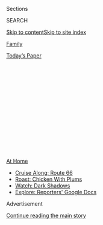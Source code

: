 <div id="app">

<div>

<div>

<div>

<div class="NYTAppHideMasthead css-1q2w90k e1suatyy0">

<div class="section css-ui9rw0 e1suatyy2">

<div class="css-eph4ug er09x8g0">

<div class="css-6n7j50">

</div>

<span class="css-1dv1kvn">Sections</span>

<div class="css-10488qs">

<span class="css-1dv1kvn">SEARCH</span>

</div>

[Skip to content](#site-content)[Skip to site
index](#site-index)

</div>

<div id="masthead-section-label" class="css-1wr3we4 eaxe0e00">

[Family](https://www.nytimes3xbfgragh.onion/section/well/family)

</div>

<div class="css-10698na e1huz5gh0">

</div>

</div>

<div id="masthead-bar-one" class="section hasLinks css-15hmgas e1csuq9d3">

<div class="css-uqyvli e1csuq9d0">

</div>

<div class="css-1uqjmks e1csuq9d1">

</div>

<div class="css-9e9ivx">

[](https://myaccount.nytimes3xbfgragh.onion/auth/login?response_type=cookie&client_id=vi)

</div>

<div class="css-1bvtpon e1csuq9d2">

[Today’s
Paper](https://www.nytimes3xbfgragh.onion/section/todayspaper)

</div>

</div>

</div>

</div>

<div data-aria-hidden="false">

<div id="site-content" data-role="main">

<div>

<div class="css-1aor85t" style="opacity:0.000000001;z-index:-1;visibility:hidden">

<div class="css-1hqnpie">

<div class="css-epjblv">

<span class="css-17xtcya">[Family](/section/well/family)</span><span class="css-x15j1o">|</span><span class="css-fwqvlz">The
Benefits of Talking to
Strangers</span>

</div>

<div class="css-k008qs">

<div class="css-1iwv8en">

<span class="css-18z7m18"></span>

<div>

</div>

</div>

<span class="css-1n6z4y">https://nyti.ms/3i2Stgs</span>

<div class="css-1705lsu">

<div class="css-4xjgmj">

<div class="css-4skfbu" data-role="toolbar" data-aria-label="Social Media Share buttons, Save button, and Comments Panel with current comment count" data-testid="share-tools">

  - 
  - 
  - 
  - 
    
    <div class="css-6n7j50">
    
    </div>

  - 
  - 

</div>

</div>

</div>

</div>

</div>

</div>

<div class="css-13pd83m">

<div id="NYT_TOP_BANNER_REGION">

<div>

<div id="maps-athome-menu" class="section css-l08pwh interactive-content interactive-size-medium">

<div class="css-17ih8de interactive-body">

<div class="at-home-nav__innerContainer">

<div class="at-home-nav__title">

[At
Home](https://www.nytimes3xbfgragh.onion/spotlight/at-home?action=click&pgtype=Article&state=default&region=TOP_BANNER&context=at_home_menu)

</div>

  - [Cruise Along:
    Route 66](https://www.nytimes3xbfgragh.onion/2020/09/07/travel/route-66.html?action=click&pgtype=Article&state=default&region=TOP_BANNER&context=at_home_menu)
  - [Roast: Chicken With
    Plums](https://www.nytimes3xbfgragh.onion/2020/09/04/dining/sheet-pan-chicken.html?action=click&pgtype=Article&state=default&region=TOP_BANNER&context=at_home_menu)
  - [Watch: Dark
    Shadows](https://www.nytimes3xbfgragh.onion/2020/09/04/arts/television/dark-shadows-stream.html?action=click&pgtype=Article&state=default&region=TOP_BANNER&context=at_home_menu)
  - [Explore: Reporters' Google
    Docs](https://www.nytimes3xbfgragh.onion/interactive/2020/at-home/even-more-reporters-editors-diaries-lists-recommendations.html?action=click&pgtype=Article&state=default&region=TOP_BANNER&context=at_home_menu)

</div>

</div>

</div>

</div>

</div>

</div>

<div id="top-wrapper" class="css-1sy8kpn">

<div id="top-slug" class="css-l9onyx">

Advertisement

</div>

[Continue reading the main
story](#after-top)

<div class="ad top-wrapper" style="text-align:center;height:100%;display:block;min-height:250px">

<div id="top" class="place-ad" data-position="top" data-size-key="top">

</div>

</div>

<div id="after-top">

</div>

</div>

<div>

<div id="sponsor-wrapper" class="css-1hyfx7x">

<div id="sponsor-slug" class="css-19vbshk">

Supported by

</div>

[Continue reading the main
story](#after-sponsor)

<div id="sponsor" class="ad sponsor-wrapper" style="text-align:center;height:100%;display:block">

</div>

<div id="after-sponsor">

</div>

</div>

<div class="css-186x18t">

Personal Health

</div>

<div class="css-1vkm6nb ehdk2mb0">

# The Benefits of Talking to Strangers

</div>

Casual connections with people we encounter in the course of daily life
can give us the sense of belonging to a
community.

<div class="css-79elbk" data-testid="photoviewer-wrapper">

<div class="css-z3e15g" data-testid="photoviewer-wrapper-hidden">

</div>

<div class="css-1a48zt4 ehw59r15" data-testid="photoviewer-children">

![<span class="css-16f3y1r e13ogyst0" data-aria-hidden="true">  </span><span class="css-cnj6d5 e1z0qqy90" itemprop="copyrightHolder"><span class="css-1ly73wi e1tej78p0">Credit...</span><span><span>Gracia
Lam</span></span></span>](https://static01.graylady3jvrrxbe.onion/images/2020/08/04/science/03BRODY-STRANGERS-illo/03BRODY-STRANGERS-illo-articleLarge.jpg?quality=75&auto=webp&disable=upscale)

</div>

</div>

<div class="css-18e8msd">

<div class="css-vp77d3 epjyd6m0">

<div class="css-hus3qt ey68jwv0" data-aria-hidden="true">

[![Jane E.
Brody](https://static01.graylady3jvrrxbe.onion/images/2018/06/12/multimedia/jane-e-brody/jane-e-brody-thumbLarge.png
"Jane E. Brody")](https://www.nytimes3xbfgragh.onion/by/jane-e-brody)

</div>

<div class="css-1baulvz">

By [<span class="css-1baulvz last-byline" itemprop="name">Jane E.
Brody</span>](https://www.nytimes3xbfgragh.onion/by/jane-e-brody)

</div>

</div>

  - Aug. 3,
    2020

  - 
    
    <div class="css-4xjgmj">
    
    <div class="css-d8bdto" data-role="toolbar" data-aria-label="Social Media Share buttons, Save button, and Comments Panel with current comment count" data-testid="share-tools">
    
      - 
      - 
      - 
      - 
        
        <div class="css-6n7j50">
        
        </div>
    
      - 
      - 
    
    </div>
    
    </div>

</div>

</div>

<div class="section meteredContent css-1r7ky0e" name="articleBody" itemprop="articleBody">

<div class="css-1fanzo5 StoryBodyCompanionColumn">

<div class="css-53u6y8">

I’m a lifelong extrovert who readily establishes and relishes casual
contacts with people I encounter during daily life: while walking my
dog, shopping for groceries, working out at the Y, even sweeping my
sidewalk. These ephemeral connections add variety to my life, are a
source of useful information and often provide needed emotional and
physical support. Equally important, they nearly always leave me with a
smile on my face (although now hidden under a mask\!).

In recent months, under stay-at-home orders because of the coronavirus
pandemic, many people lost such daily encounters. I, on the other hand,
have done my best to maintain as many of them as possible while striving
to remain safe. With in-person time with family and close friends now
limited by a mutual desire to avoid exposure to Covid-19, the brief
socially distant contacts with people in my neighborhood, both those
I’ve known casually for years and others I just met, have been crucial
to my emotional and practical well-being and maybe even my health.

The benefits I associate with my casual connections were reinforced
recently by a fortuitous find. During a Covid-inspired cleanup I
stumbled upon a book in my library called “Consequential Strangers: The
Power of People Who Don’t Seem to Matter … *But Really Do.”* Published
11 years ago, this enlightening tome was written by Melinda Blau, a
science writer, and Karen L. Fingerman, currently a professor of
psychology at the University of Texas, Austin, who studies the nature
and effects of so-called weak ties that people have with others in their
lives: the barista who fetches their coffee, the person who cuts their
hair, the proprietor of the local market, the folks they see often at
the gym or train station.

In an interview, Dr. Fingerman noted that casual connections with people
encountered in the course of daily life can give people a feeling that
they belong to a community, which she described as “a basic human need.”

</div>

</div>

<div class="css-1fanzo5 StoryBodyCompanionColumn">

<div class="css-53u6y8">

As she and Ms. Blau wrote in their book, consequential strangers “are as
vital to our well-being, growth, and day-to-day existence as family and
close friends. Consequential strangers anchor us in the world and give
us a sense of being plugged into something larger. They also enhance and
enrich our lives and offer us opportunities for novel experiences and
information that is beyond the purview of our inner circles. They are
vital social connections — people who help you get through the day and
make life more interesting.”

My tendency to “chat up” total strangers I meet in the course of just
living has resulted in a slew of acquaintances who have filled my days
with pleasantries, advice, information, needed assistance and, most
important of all during this time of enforced semi-isolation, a valuable
sense of connections to people who share my environment.

Covid-19 lockdowns have reminded so many of us of how important our
relationships are to our quality of life — not only relationships with
the friends and family members we love and know well and who know us
well, but also with more casual ones that help us maintain a positive
outlook during dark and distressing times.

Dr. Fingerman’s research has also shown that people who are more
socially integrated are also more active physically. “Being sedentary
kills you,” she said. “You have to get up and move to be with the people
you run into when exercising.” Consequential strangers also help your
brain, she said, because “conversations are more stimulating than with
people you know well.”

A fellow researcher in the field, Katherine L. Fiori, chairwoman of
undergraduate psychology at Adelphi University who studies social
networks of older adults, has found that activities that foster “weaker
ties” than are formed with family and close friends foster greater life
satisfaction and better emotional and physical health.

</div>

</div>

<div class="css-1fanzo5 StoryBodyCompanionColumn">

<div class="css-53u6y8">

“The greater the number of weaker ties, the stronger the association
with positive feelings and fewer depressed feelings,” Dr. Fiori said in
an interview. “It’s clearly not the case that close ties are all that
older adults need.”

<div id="NYT_MAIN_CONTENT_2_REGION" class="css-9tf9ac">

<div>

</div>

</div>

And not just older adults, all adults. Dr. Fingerman said research has
shown that, in general, “people do better when they have a more diverse
group of people in their lives.” But as Dr. Fiori observed,
“Unfortunately, Covid has severely curtailed our ability to maintain
weaker ties. It can take a lot more effort to do this online.”

When Covid-19 descended with a fury on New York City, many people I knew
who had second homes “escaped” the city in hopes of avoiding the virus.
I, on the other hand, chose to stay in my Brooklyn neighborhood where
everyday I encountered people I knew casually as well as others in my
extended network of friends and acquaintances I’d made at the Y, in
local stores and when walking and cycling in Prospect Park.

In my country house, especially during the dark cold days of early
spring, I would have been far more isolated. Yes, I could walk my dog
and ride my bike without having to wear a mask because I would have met
almost no one else on route. But I would also have been deprived of
conversations with the many “consequential strangers” I encountered
daily during my outdoor excursions in Brooklyn, including the 7 p.m.
“shout-out” in support of our essential workers.

To counter the loneliness and maintain her many casual connections, one
of my Y buddies started a group email that not only filled in for the
daily conversations she was missing but also gave her an ongoing support
system when faced with an injury and struggling with doom-and-gloom
isolation.

In their book, Ms. Blau and Dr. Fingerman emphasize the importance of
creating and being in environments that foster relationships with
consequential strangers. Decades ago when The New York Times erected
cubicles for its writers and editors, it destroyed an environment that
was conducive to sharing information and fostering camaraderie,
prompting me to work from home most days and save the time and effort
needed to dress for work and commute. I suspect that when Covid
limitations are finally lifted, many more office workers will do the
same and sacrifice casual work-based relationships.

As the authors wrote, “Where we live, work, shop, and mingle has
everything to do with the weak ties we cultivate, and therefore our
quality of life.” As they described a central theme of their book,
“Casual acquaintances inspire us to venture beyond our comfort zones.”
And until we do, we’ll never know what we might gain from relationships
with “people who don’t seem to matter.”

</div>

</div>

<div>

</div>

</div>

<div>

</div>

<div>

</div>

<div>

</div>

<div>

<div id="bottom-wrapper" class="css-1ede5it">

<div id="bottom-slug" class="css-l9onyx">

Advertisement

</div>

[Continue reading the main
story](#after-bottom)

<div id="bottom" class="ad bottom-wrapper" style="text-align:center;height:100%;display:block;min-height:90px">

</div>

<div id="after-bottom">

</div>

</div>

</div>

</div>

</div>

## Site Index

<div>

</div>

## Site Information Navigation

  - [© <span>2020</span> <span>The New York Times
    Company</span>](https://help.nytimes3xbfgragh.onion/hc/en-us/articles/115014792127-Copyright-notice)

<!-- end list -->

  - [NYTCo](https://www.nytco.com/)
  - [Contact
    Us](https://help.nytimes3xbfgragh.onion/hc/en-us/articles/115015385887-Contact-Us)
  - [Work with us](https://www.nytco.com/careers/)
  - [Advertise](https://nytmediakit.com/)
  - [T Brand Studio](http://www.tbrandstudio.com/)
  - [Your Ad
    Choices](https://www.nytimes3xbfgragh.onion/privacy/cookie-policy#how-do-i-manage-trackers)
  - [Privacy](https://www.nytimes3xbfgragh.onion/privacy)
  - [Terms of
    Service](https://help.nytimes3xbfgragh.onion/hc/en-us/articles/115014893428-Terms-of-service)
  - [Terms of
    Sale](https://help.nytimes3xbfgragh.onion/hc/en-us/articles/115014893968-Terms-of-sale)
  - [Site
    Map](https://spiderbites.nytimes3xbfgragh.onion)
  - [Help](https://help.nytimes3xbfgragh.onion/hc/en-us)
  - [Subscriptions](https://www.nytimes3xbfgragh.onion/subscription?campaignId=37WXW)

</div>

</div>

</div>

</div>
